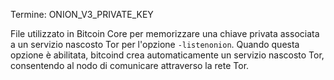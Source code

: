 Termine: ONION_V3_PRIVATE_KEY

File utilizzato in Bitcoin Core per memorizzare una chiave privata associata a un servizio nascosto Tor per l'opzione `-listenonion`. Quando questa opzione è abilitata, bitcoind crea automaticamente un servizio nascosto Tor, consentendo al nodo di comunicare attraverso la rete Tor.